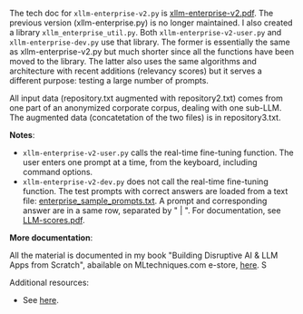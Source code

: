 The tech doc for <code>xllm-enterprise-v2.py</code> is <a href="https://github.com/VincentGranville/Large-Language-Models/blob/main/xllm6/enterprise/xllm-enterprise-v2.pdf">xllm-enterprise-v2.pdf</a>. The previous version (xllm-enterprise.py) is no longer maintained. I also created a library <code>xllm_enterprise_util.py</code>. Both <code>xllm-enterprise-v2-user.py</code> and <code>xllm-enterprise-dev.py</code> use that library. The former is essentially the same as xllm-enterprise-v2.py but much shorter since all the functions have been moved to the library. The latter also uses the same algorithms and architecture with recent additions (relevancy scores) but it serves a different purpose: testing a large number of prompts.

All input data (repository.txt augmented with repository2.txt) comes from one part of an anonymized corporate corpus, dealing with one sub-LLM. The augmented data (concatetation of the two files) is in repository3.txt.

<b>Notes</b>:

<ul>
<li>
  <code>xllm-enterprise-v2-user.py</code> calls the real-time fine-tuning function. The user enters one prompt at a time, from the keyboard, including command options.
</li>
  <li>
    <code>xllm-enterprise-v2-dev.py</code> does not call the real-time fine-tuning function. The test prompts with correct answers are loaded from a text file: <a href="https://github.com/VincentGranville/Large-Language-Models/blob/main/xllm6/enterprise/enterprise_sample_prompts.txt">enterprise_sample_prompts.txt</a>. A prompt and corresponding answer are in a same row, separated by " | ". For documentation, see <a href="https://github.com/VincentGranville/Large-Language-Models/blob/main/xllm6/enterprise/LLM-scores.pdf">LLM-scores.pdf</a>.
  </li>
</ul>

<b>More documentation</b>: 

All the material is documented in my book "Building Disruptive AI & LLM Apps from Scratch", abailable on MLtechniques.com e-store, <a href="https://mltechniques.com/shop/">here</a>. S

Additional resources:

<ul>
  <li>
See <a href="https://mltblog.com/47DisG5">here</a>.
  </li>
  <ul>
